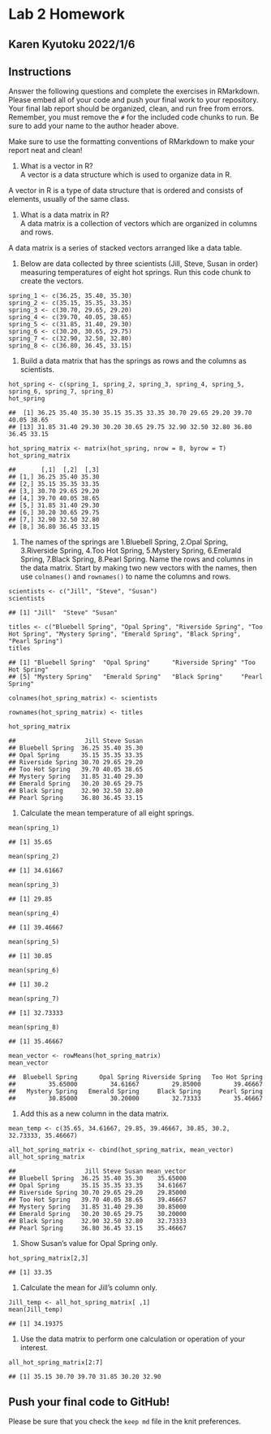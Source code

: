 # Lab 2 Homework

## Karen Kyutoku 2022/1/6

## Instructions

Answer the following questions and complete the exercises in RMarkdown.
Please embed all of your code and push your final work to your
repository. Your final lab report should be organized, clean, and run
free from errors. Remember, you must remove the `#` for the included
code chunks to run. Be sure to add your name to the author header above.

Make sure to use the formatting conventions of RMarkdown to make your
report neat and clean!

1.  What is a vector in R?  
    A vector is a data structure which is used to organize data in R.

A vector in R is a type of data structure that is ordered and consists
of elements, usually of the same class.

1.  What is a data matrix in R?  
    A data matrix is a collection of vectors which are organized in
    columns and rows.

A data matrix is a series of stacked vectors arranged like a data table.

1.  Below are data collected by three scientists (Jill, Steve, Susan in
    order) measuring temperatures of eight hot springs. Run this code
    chunk to create the vectors.

<!-- -->

    spring_1 <- c(36.25, 35.40, 35.30)
    spring_2 <- c(35.15, 35.35, 33.35)
    spring_3 <- c(30.70, 29.65, 29.20)
    spring_4 <- c(39.70, 40.05, 38.65)
    spring_5 <- c(31.85, 31.40, 29.30)
    spring_6 <- c(30.20, 30.65, 29.75)
    spring_7 <- c(32.90, 32.50, 32.80)
    spring_8 <- c(36.80, 36.45, 33.15)

1.  Build a data matrix that has the springs as rows and the columns as
    scientists.

<!-- -->

    hot_spring <- c(spring_1, spring_2, spring_3, spring_4, spring_5, spring_6, spring_7, spring_8)
    hot_spring

    ##  [1] 36.25 35.40 35.30 35.15 35.35 33.35 30.70 29.65 29.20 39.70 40.05 38.65
    ## [13] 31.85 31.40 29.30 30.20 30.65 29.75 32.90 32.50 32.80 36.80 36.45 33.15

    hot_spring_matrix <- matrix(hot_spring, nrow = 8, byrow = T)
    hot_spring_matrix

    ##       [,1]  [,2]  [,3]
    ## [1,] 36.25 35.40 35.30
    ## [2,] 35.15 35.35 33.35
    ## [3,] 30.70 29.65 29.20
    ## [4,] 39.70 40.05 38.65
    ## [5,] 31.85 31.40 29.30
    ## [6,] 30.20 30.65 29.75
    ## [7,] 32.90 32.50 32.80
    ## [8,] 36.80 36.45 33.15

1.  The names of the springs are 1.Bluebell Spring, 2.Opal Spring,
    3.Riverside Spring, 4.Too Hot Spring, 5.Mystery Spring, 6.Emerald
    Spring, 7.Black Spring, 8.Pearl Spring. Name the rows and columns in
    the data matrix. Start by making two new vectors with the names,
    then use `colnames()` and `rownames()` to name the columns and rows.

<!-- -->

    scientists <- c("Jill", "Steve", "Susan")
    scientists

    ## [1] "Jill"  "Steve" "Susan"

    titles <- c("Bluebell Spring", "Opal Spring", "Riverside Spring", "Too Hot Spring", "Mystery Spring", "Emerald Spring", "Black Spring", "Pearl Spring")
    titles

    ## [1] "Bluebell Spring"  "Opal Spring"      "Riverside Spring" "Too Hot Spring"  
    ## [5] "Mystery Spring"   "Emerald Spring"   "Black Spring"     "Pearl Spring"

    colnames(hot_spring_matrix) <- scientists

    rownames(hot_spring_matrix) <- titles

    hot_spring_matrix

    ##                   Jill Steve Susan
    ## Bluebell Spring  36.25 35.40 35.30
    ## Opal Spring      35.15 35.35 33.35
    ## Riverside Spring 30.70 29.65 29.20
    ## Too Hot Spring   39.70 40.05 38.65
    ## Mystery Spring   31.85 31.40 29.30
    ## Emerald Spring   30.20 30.65 29.75
    ## Black Spring     32.90 32.50 32.80
    ## Pearl Spring     36.80 36.45 33.15

1.  Calculate the mean temperature of all eight springs.

<!-- -->

    mean(spring_1)

    ## [1] 35.65

    mean(spring_2)

    ## [1] 34.61667

    mean(spring_3)

    ## [1] 29.85

    mean(spring_4)

    ## [1] 39.46667

    mean(spring_5)

    ## [1] 30.85

    mean(spring_6)

    ## [1] 30.2

    mean(spring_7)

    ## [1] 32.73333

    mean(spring_8)

    ## [1] 35.46667

    mean_vector <- rowMeans(hot_spring_matrix)
    mean_vector

    ##  Bluebell Spring      Opal Spring Riverside Spring   Too Hot Spring 
    ##         35.65000         34.61667         29.85000         39.46667 
    ##   Mystery Spring   Emerald Spring     Black Spring     Pearl Spring 
    ##         30.85000         30.20000         32.73333         35.46667

1.  Add this as a new column in the data matrix.

<!-- -->

    mean_temp <- c(35.65, 34.61667, 29.85, 39.46667, 30.85, 30.2, 32.73333, 35.46667)

    all_hot_spring_matrix <- cbind(hot_spring_matrix, mean_vector)
    all_hot_spring_matrix

    ##                   Jill Steve Susan mean_vector
    ## Bluebell Spring  36.25 35.40 35.30    35.65000
    ## Opal Spring      35.15 35.35 33.35    34.61667
    ## Riverside Spring 30.70 29.65 29.20    29.85000
    ## Too Hot Spring   39.70 40.05 38.65    39.46667
    ## Mystery Spring   31.85 31.40 29.30    30.85000
    ## Emerald Spring   30.20 30.65 29.75    30.20000
    ## Black Spring     32.90 32.50 32.80    32.73333
    ## Pearl Spring     36.80 36.45 33.15    35.46667

1.  Show Susan’s value for Opal Spring only.

<!-- -->

    hot_spring_matrix[2,3]

    ## [1] 33.35

1.  Calculate the mean for Jill’s column only.

<!-- -->

    Jill_temp <- all_hot_spring_matrix[ ,1]
    mean(Jill_temp)

    ## [1] 34.19375

1.  Use the data matrix to perform one calculation or operation of your
    interest.

<!-- -->

    all_hot_spring_matrix[2:7]

    ## [1] 35.15 30.70 39.70 31.85 30.20 32.90

## Push your final code to GitHub!

Please be sure that you check the `keep md` file in the knit
preferences.
